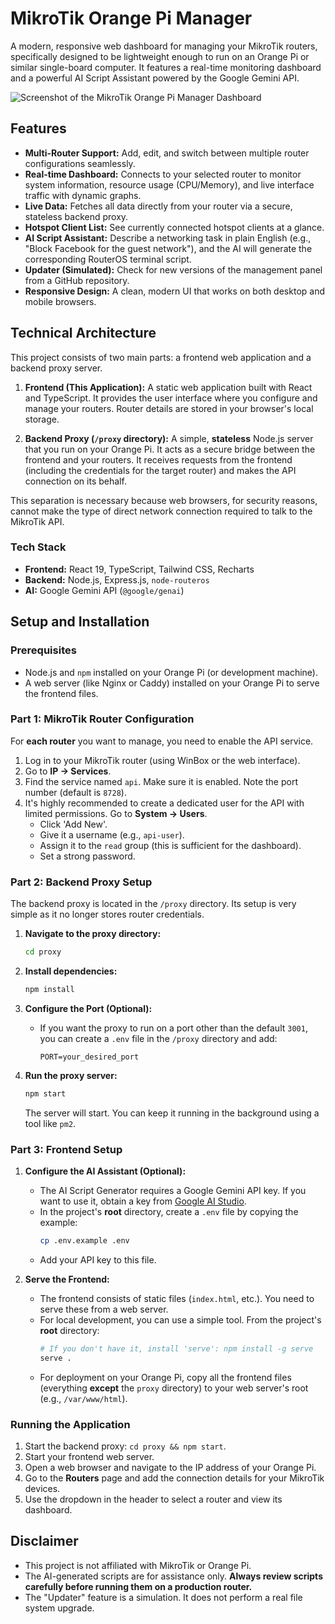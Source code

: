 # MikroTik Orange Pi Manager

A modern, responsive web dashboard for managing your MikroTik routers, specifically designed to be lightweight enough to run on an Orange Pi or similar single-board computer. It features a real-time monitoring dashboard and a powerful AI Script Assistant powered by the Google Gemini API.

![Screenshot of the MikroTik Orange Pi Manager Dashboard](./screenshot.png) <!-- Assuming a screenshot will be added later -->

## Features

-   **Multi-Router Support:** Add, edit, and switch between multiple router configurations seamlessly.
-   **Real-time Dashboard:** Connects to your selected router to monitor system information, resource usage (CPU/Memory), and live interface traffic with dynamic graphs.
-   **Live Data:** Fetches all data directly from your router via a secure, stateless backend proxy.
-   **Hotspot Client List:** See currently connected hotspot clients at a glance.
-   **AI Script Assistant:** Describe a networking task in plain English (e.g., "Block Facebook for the guest network"), and the AI will generate the corresponding RouterOS terminal script.
-   **Updater (Simulated):** Check for new versions of the management panel from a GitHub repository.
-   **Responsive Design:** A clean, modern UI that works on both desktop and mobile browsers.

## Technical Architecture

This project consists of two main parts: a frontend web application and a backend proxy server.

1.  **Frontend (This Application):** A static web application built with React and TypeScript. It provides the user interface where you configure and manage your routers. Router details are stored in your browser's local storage.

2.  **Backend Proxy (`/proxy` directory):** A simple, **stateless** Node.js server that you run on your Orange Pi. It acts as a secure bridge between the frontend and your routers. It receives requests from the frontend (including the credentials for the target router) and makes the API connection on its behalf.

This separation is necessary because web browsers, for security reasons, cannot make the type of direct network connection required to talk to the MikroTik API.

### Tech Stack

-   **Frontend:** React 19, TypeScript, Tailwind CSS, Recharts
-   **Backend:** Node.js, Express.js, `node-routeros`
-   **AI:** Google Gemini API (`@google/genai`)

## Setup and Installation

### Prerequisites

-   Node.js and `npm` installed on your Orange Pi (or development machine).
-   A web server (like Nginx or Caddy) installed on your Orange Pi to serve the frontend files.

### Part 1: MikroTik Router Configuration

For **each router** you want to manage, you need to enable the API service.

1.  Log in to your MikroTik router (using WinBox or the web interface).
2.  Go to **IP -> Services**.
3.  Find the service named `api`. Make sure it is enabled. Note the port number (default is `8728`).
4.  It's highly recommended to create a dedicated user for the API with limited permissions. Go to **System -> Users**.
    -   Click 'Add New'.
    -   Give it a username (e.g., `api-user`).
    -   Assign it to the `read` group (this is sufficient for the dashboard).
    -   Set a strong password.

### Part 2: Backend Proxy Setup

The backend proxy is located in the `/proxy` directory. Its setup is very simple as it no longer stores router credentials.

1.  **Navigate to the proxy directory:**
    ```bash
    cd proxy
    ```

2.  **Install dependencies:**
    ```bash
    npm install
    ```

3.  **Configure the Port (Optional):**
    -   If you want the proxy to run on a port other than the default `3001`, you can create a `.env` file in the `/proxy` directory and add:
        ```
        PORT=your_desired_port
        ```

4.  **Run the proxy server:**
    ```bash
    npm start
    ```
    The server will start. You can keep it running in the background using a tool like `pm2`.

### Part 3: Frontend Setup

1.  **Configure the AI Assistant (Optional):**
    -   The AI Script Generator requires a Google Gemini API key. If you want to use it, obtain a key from [Google AI Studio](https://aistudio.google.com/app/apikey).
    -   In the project's **root** directory, create a `.env` file by copying the example:
        ```bash
        cp .env.example .env
        ```
    -   Add your API key to this file.

2.  **Serve the Frontend:**
    -   The frontend consists of static files (`index.html`, etc.). You need to serve these from a web server.
    -   For local development, you can use a simple tool. From the project's **root** directory:
        ```bash
        # If you don't have it, install 'serve': npm install -g serve
        serve .
        ```
    -   For deployment on your Orange Pi, copy all the frontend files (everything **except** the `proxy` directory) to your web server's root (e.g., `/var/www/html`).

### Running the Application

1.  Start the backend proxy: `cd proxy && npm start`.
2.  Start your frontend web server.
3.  Open a web browser and navigate to the IP address of your Orange Pi.
4.  Go to the **Routers** page and add the connection details for your MikroTik devices.
5.  Use the dropdown in the header to select a router and view its dashboard.

## Disclaimer

-   This project is not affiliated with MikroTik or Orange Pi.
-   The AI-generated scripts are for assistance only. **Always review scripts carefully before running them on a production router.**
-   The "Updater" feature is a simulation. It does not perform a real file system upgrade.
